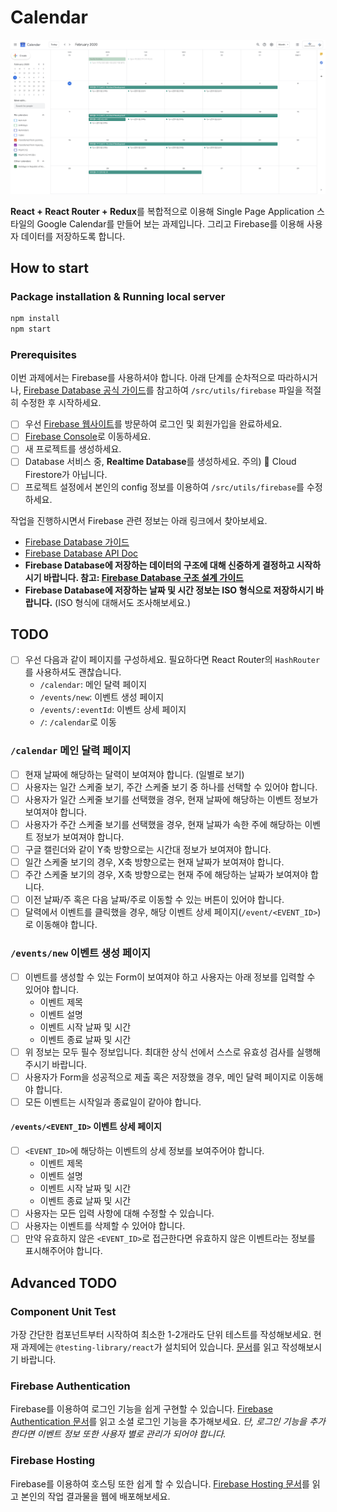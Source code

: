# Calendar

![Calendar](/readme-assets/calendar.png)

**React + React Router + Redux**를 복합적으로 이용해 Single Page Application 스타일의 Google Calendar를 만들어 보는 과제입니다. 그리고 Firebase를 이용해 사용자 데이터를 저장하도록 합니다.

## How to start

### Package installation & Running local server

```sh
npm install
npm start
```

### Prerequisites

이번 과제에서는 Firebase를 사용하셔야 합니다. 아래 단계를 순차적으로 따라하시거나, [Firebase Database 공식 가이드](https://firebase.google.com/docs/database/web/start)를 참고하여 `/src/utils/firebase` 파일을 적절히 수정한 후 시작하세요.

- [ ] 우선 [Firebase 웹사이트](https://firebase.google.com/)를 방문하여 로그인 및 회원가입을 완료하세요.
- [ ] [Firebase Console](https://console.firebase.google.com)로 이동하세요.
- [ ] 새 프로젝트를 생성하세요.
- [ ] Database 서비스 중, **Realtime Database**를 생성하세요. 주의) 🚨 Cloud Firestore가 아닙니다.
- [ ] 프로젝트 설정에서 본인의 config 정보를 이용하여 `/src/utils/firebase`를 수정하세요.

작업을 진행하시면서 Firebase 관련 정보는 아래 링크에서 찾아보세요.

- [Firebase Database 가이드](https://firebase.google.com/docs/database/web/start)
- [Firebase Database API Doc](https://firebase.google.com/docs/reference/js/firebase.database)
- **Firebase Database에 저장하는 데이터의 구조에 대해 신중하게 결정하고 시작하시기 바랍니다. 참고: [Firebase Database 구조 설계 가이드](https://firebase.google.com/docs/database/web/structure-data)**
- **Firebase Database에 저장하는 날짜 및 시간 정보는 ISO 형식으로 저장하시기 바랍니다.** (ISO 형식에 대해서도 조사해보세요.)

## TODO

- [ ] 우선 다음과 같이 페이지를 구성하세요. 필요하다면 React Router의 `HashRouter`를 사용하셔도 괜찮습니다.
  - `/calendar`: 메인 달력 페이지
  - `/events/new`: 이벤트 생성 페이지
  - `/events/:eventId`: 이벤트 상세 페이지
  - `/`: `/calendar`로 이동

### `/calendar` 메인 달력 페이지

- [ ] 현재 날짜에 해당하는 달력이 보여져야 합니다. (일별로 보기)
- [ ] 사용자는 일간 스케줄 보기, 주간 스케줄 보기 중 하나를 선택할 수 있어야 합니다.
- [ ] 사용자가 일간 스케줄 보기를 선택했을 경우, 현재 날짜에 해당하는 이벤트 정보가 보여져야 합니다.
- [ ] 사용자가 주간 스케줄 보기를 선택했을 경우, 현재 날짜가 속한 주에 해당하는 이벤트 정보가 보여져야 합니다.
- [ ] 구글 캘린더와 같이 Y축 방향으로는 시간대 정보가 보여져야 합니다.
- [ ] 일간 스케줄 보기의 경우, X축 방향으로는 현재 날짜가 보여져야 합니다.
- [ ] 주간 스케줄 보기의 경우, X축 방향으로는 현재 주에 해당하는 날짜가 보여져야 합니다.
- [ ] 이전 날짜/주 혹은 다음 날짜/주로 이동할 수 있는 버튼이 있어야 합니다.
- [ ] 달력에서 이벤트를 클릭했을 경우, 해당 이벤트 상세 페이지(`/event/<EVENT_ID>`)로 이동해야 합니다.

### `/events/new` 이벤트 생성 페이지

- [ ] 이벤트를 생성할 수 있는 Form이 보여져야 하고 사용자는 아래 정보를 입력할 수 있어야 합니다.
  - 이벤트 제목
  - 이벤트 설명
  - 이벤트 시작 날짜 및 시간
  - 이벤트 종료 날짜 및 시간
- [ ] 위 정보는 모두 필수 정보입니다. 최대한 상식 선에서 스스로 유효성 검사를 실행해 주시기 바랍니다.
- [ ] 사용자가 Form을 성공적으로 제출 혹은 저장했을 경우, 메인 달력 페이지로 이동해야 합니다.
- [ ] 모든 이벤트는 시작일과 종료일이 같아야 합니다.

#### `/events/<EVENT_ID>` 이벤트 상세 페이지

- [ ] `<EVENT_ID>`에 해당하는 이벤트의 상세 정보를 보여주어야 합니다.
  - 이벤트 제목
  - 이벤트 설명
  - 이벤트 시작 날짜 및 시간
  - 이벤트 종료 날짜 및 시간
- [ ] 사용자는 모든 입력 사항에 대해 수정할 수 있습니다.
- [ ] 사용자는 이벤트를 삭제할 수 있어야 합니다.
- [ ] 만약 유효하지 않은 `<EVENT_ID>`로 접근한다면 유효하지 않은 이벤트라는 정보를 표시해주어야 합니다.

## Advanced TODO

### Component Unit Test

가장 간단한 컴포넌트부터 시작하여 최소한 1-2개라도 단위 테스트를 작성해보세요. 현재 과제에는 `@testing-library/react`가 설치되어 있습니다. [문서](https://testing-library.com/docs/react-testing-library/example-intro)를 읽고 작성해보시기 바랍니다.

### Firebase Authentication

Firebase를 이용하여 로그인 기능을 쉽게 구현할 수 있습니다. [Firebase Authentication 문서](https://firebase.google.com/docs/auth/web/start)를 읽고 소셜 로그인 기능을 추가해보세요. _단, 로그인 기능을 추가한다면 이벤트 정보 또한 사용자 별로 관리가 되어야 합니다._

### Firebase Hosting

Firebase를 이용하여 호스팅 또한 쉽게 할 수 있습니다. [Firebase Hosting 문서](https://firebase.google.com/docs/hosting)를 읽고 본인의 작업 결과물을 웹에 배포해보세요.
